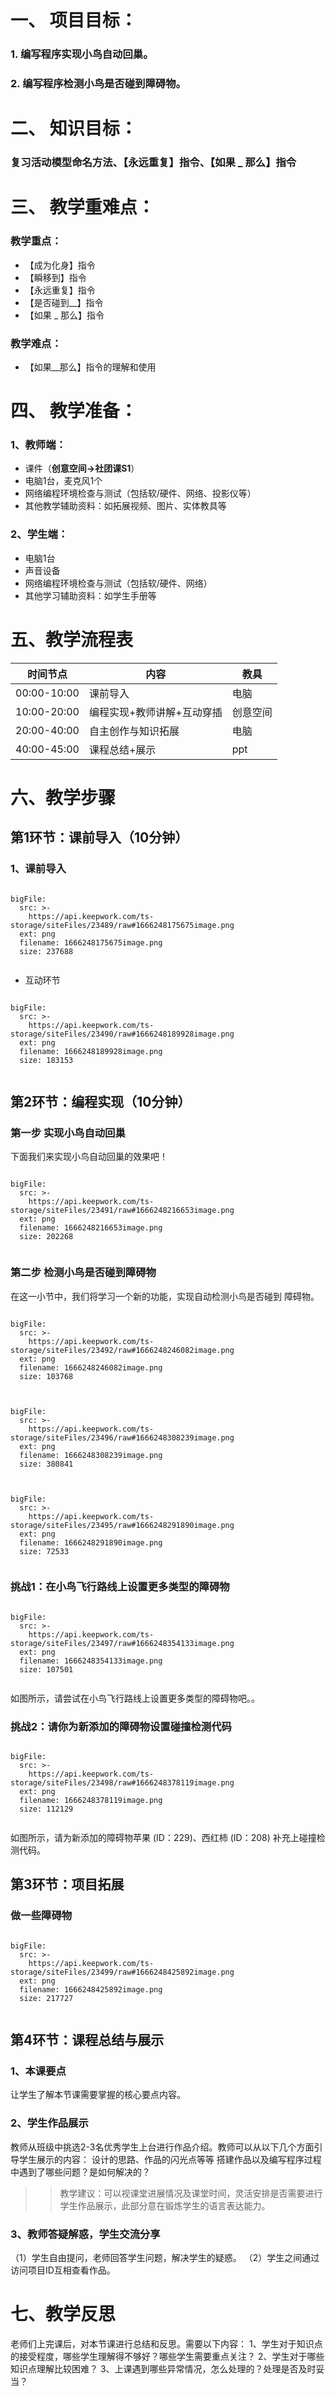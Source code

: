 


# 一、	项目目标：
### 1. 编写程序实现小鸟自动回巢。
### 2. 编写程序检测小鸟是否碰到障碍物。


# 二、	知识目标：

### 复习活动模型命名方法、【永远重复】指令、【如果 _ 那么】指令



# 三、	教学重难点：

### 教学重点：
* 【成为化身】指令
* 【瞬移到】指令
* 【永远重复】指令
* 【是否碰到__】指令
* 【如果 _ 那么】指令

### 教学难点：

* 【如果__那么】指令的理解和使用


# 四、	教学准备：
### 1、教师端：
* 课件（**创意空间→社团课S1**）
* 电脑1台，麦克风1个
* 网络编程环境检查与测试（包括软/硬件、网络、投影仪等）
* 其他教学辅助资料：如拓展视频、图片、实体教具等

### 2、学生端：
* 电脑1台	
* 声音设备
* 网络编程环境检查与测试（包括软/硬件、网络）
* 其他学习辅助资料：如学生手册等



# 五、教学流程表

|  时间节点   | 内容  | 教具  |
|  --------  | --------  | --------  |
| 00:00-10:00  | 课前导入 | 电脑 |
| 10:00-20:00  | 编程实现+教师讲解+互动穿插 | 创意空间 |
| 20:00-40:00  | 自主创作与知识拓展 | 电脑 |
| 40:00-45:00  | 课程总结+展示 | ppt |



# 六、教学步骤

## 第1环节：课前导入（10分钟）

### 1、课前导入
 
 
```@BigFile

bigFile:
  src: >-
    https://api.keepwork.com/ts-storage/siteFiles/23489/raw#1666248175675image.png
  ext: png
  filename: 1666248175675image.png
  size: 237688
          
```



  
 * 互动环节
 
 
 
```@BigFile

bigFile:
  src: >-
    https://api.keepwork.com/ts-storage/siteFiles/23490/raw#1666248189928image.png
  ext: png
  filename: 1666248189928image.png
  size: 183153
          
```




## 第2环节：编程实现（10分钟）

### 第一步 实现小鸟自动回巢

下面我们来实现小鸟自动回巢的效果吧！ 
 
 
```@BigFile

bigFile:
  src: >-
    https://api.keepwork.com/ts-storage/siteFiles/23491/raw#1666248216653image.png
  ext: png
  filename: 1666248216653image.png
  size: 202268
          
```


### 第二步 检测小鸟是否碰到障碍物
  
在这一小节中，我们将学习一个新的功能，实现自动检测小鸟是否碰到
障碍物。 
 
 
```@BigFile

bigFile:
  src: >-
    https://api.keepwork.com/ts-storage/siteFiles/23492/raw#1666248246082image.png
  ext: png
  filename: 1666248246082image.png
  size: 103768
          
```


```@BigFile

bigFile:
  src: >-
    https://api.keepwork.com/ts-storage/siteFiles/23496/raw#1666248308239image.png
  ext: png
  filename: 1666248308239image.png
  size: 380841
          
```


```@BigFile

bigFile:
  src: >-
    https://api.keepwork.com/ts-storage/siteFiles/23495/raw#1666248291890image.png
  ext: png
  filename: 1666248291890image.png
  size: 72533
          
```

 
### 挑战1：在小鸟飞行路线上设置更多类型的障碍物
 
 
 
 
```@BigFile

bigFile:
  src: >-
    https://api.keepwork.com/ts-storage/siteFiles/23497/raw#1666248354133image.png
  ext: png
  filename: 1666248354133image.png
  size: 107501
          
```

如图所示，请尝试在小鸟飞行路线上设置更多类型的障碍物吧。。




### 挑战2：请你为新添加的障碍物设置碰撞检测代码
 
 
 
```@BigFile

bigFile:
  src: >-
    https://api.keepwork.com/ts-storage/siteFiles/23498/raw#1666248378119image.png
  ext: png
  filename: 1666248378119image.png
  size: 112129
          
```


如图所示，请为新添加的障碍物苹果 (ID：229)、西红柿 (ID：208) 补充上碰撞检测代码。



## 第3环节：项目拓展

### 做一些障碍物

 
 
```@BigFile

bigFile:
  src: >-
    https://api.keepwork.com/ts-storage/siteFiles/23499/raw#1666248425892image.png
  ext: png
  filename: 1666248425892image.png
  size: 217727
          
```


## 第4环节：课程总结与展示

### 1、本课要点
   让学生了解本节课需要掌握的核心要点内容。

 

### 2、学生作品展示
教师从班级中挑选2-3名优秀学生上台进行作品介绍。教师可以从以下几个方面引导学生展示的内容：
设计的思路、作品的闪光点等等
搭建作品以及编写程序过程中遇到了哪些问题？是如何解决的？

>> 教学建议：可以视课堂进展情况及课堂时间，灵活安排是否需要进行学生作品展示，此部分意在锻炼学生的语言表达能力。

### 3、教师答疑解惑，学生交流分享
（1）学生自由提问，老师回答学生问题，解决学生的疑惑。
（2）学生之间通过访问项目ID互相查看作品。



# 七、教学反思
老师们上完课后，对本节课进行总结和反思。需要以下内容：
1、学生对于知识点的接受程度，哪些学生理解得不够好？哪些学生需要重点关注？
2、学生对于哪些知识点理解比较困难？
3、上课遇到哪些异常情况，怎么处理的？处理是否及时妥当？










